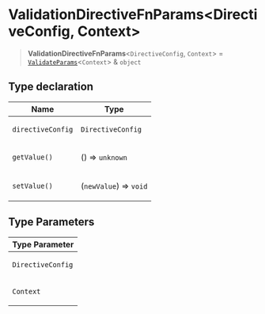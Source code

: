 # ValidationDirectiveFnParams\<DirectiveConfig, Context\>

> **ValidationDirectiveFnParams**\<`DirectiveConfig`, `Context`\> = [`ValidateParams`](ValidateParams.md)\<`Context`\> & `object`

## Type declaration

<table>
<thead>
<tr>
<th>Name</th>
<th>Type</th>
</tr>
</thead>
<tbody>
<tr>
<td>

`directiveConfig`

</td>
<td>

`DirectiveConfig`

</td>
</tr>
<tr>
<td>

`getValue()`

</td>
<td>

() => `unknown`

</td>
</tr>
<tr>
<td>

`setValue()`

</td>
<td>

(`newValue`) => `void`

</td>
</tr>
</tbody>
</table>

## Type Parameters

<table>
<thead>
<tr>
<th>Type Parameter</th>
</tr>
</thead>
<tbody>
<tr>
<td>

`DirectiveConfig`

</td>
</tr>
<tr>
<td>

`Context`

</td>
</tr>
</tbody>
</table>
